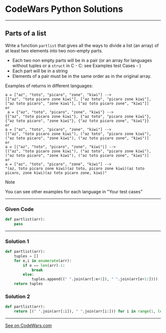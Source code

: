 # CodeWars Python Solutions

---

## Parts of a list

Write a function `partlist` that gives all the ways to divide a list (an array) of at least two elements into two non-empty parts.

* Each two non empty parts will be in a pair (or an array for languages without tuples or a `struct` in C - C: see Examples test Cases - )
* Each part will be in a string
* Elements of a pair must be in the same order as in the original array.

Examples of returns in different languages:

```
a = ["az", "toto", "picaro", "zone", "kiwi"] -->
[["az", "toto picaro zone kiwi"], ["az toto", "picaro zone kiwi"], ["az toto picaro", "zone kiwi"], ["az toto picaro zone", "kiwi"]]
or
 a = {"az", "toto", "picaro", "zone", "kiwi"} -->
{{"az", "toto picaro zone kiwi"}, {"az toto", "picaro zone kiwi"}, {"az toto picaro", "zone kiwi"}, {"az toto picaro zone", "kiwi"}}
or
a = ["az", "toto", "picaro", "zone", "kiwi"] -->
[("az", "toto picaro zone kiwi"), ("az toto", "picaro zone kiwi"), ("az toto picaro", "zone kiwi"), ("az toto picaro zone", "kiwi")]
or
a = [|"az", "toto", "picaro", "zone", "kiwi"|] -->
[("az", "toto picaro zone kiwi"), ("az toto", "picaro zone kiwi"), ("az toto picaro", "zone kiwi"), ("az toto picaro zone", "kiwi")]
or
a = ["az", "toto", "picaro", "zone", "kiwi"] -->
"(az, toto picaro zone kiwi)(az toto, picaro zone kiwi)(az toto picaro, zone kiwi)(az toto picaro zone, kiwi)"
```

Note

You can see other examples for each language in "Your test cases"

---

### Given Code


```python
def partlist(arr):
    pass
```

---

### Solution 1


```python
def partlist(arr):
    tuples = []
    for e,i in enumerate(arr):
        if e == len(arr)-1:
            break
        else:
            tuples.append((" ".join(arr[:e+1]), " ".join(arr[e+1:])))
    return tuples
```


### Solution 2


```python
def partlist(arr):
    return [(" ".join(arr[:i]), " ".join(arr[i:])) for i in range(1, len(arr))]
```


---


[See on CodeWars.com](https://www.codewars.com/kata/56f3a1e899b386da78000732)
